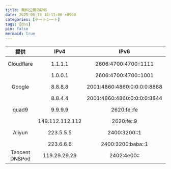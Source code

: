 ```yaml
---
title: 無料公開のDNS
date: 2025-06-18 18:11:00 +0900
categories: [チートシート]
tags: [dns]
pin: false
mermaid: true
---
```


|提供|IPv4|IPv6|DoT|DoH|
|:--:|:--:|:--:|:--:|:--:|
|Cloudflare|1.1.1.1|2606:4700:4700::1111|tls://one.one.one.one|<https://cloudflare-dns.com/dns-query>|
||1.0.0.1|2606:4700:4700::1001|||
|Google|8.8.8.8|2001:4860:4860:0:0:0:0:8888|tls://dns.google|<https://dns.google/dns-query>|
||8.8.4.4|2001:4860:4860:0:0:0:0:8844|||
|quad9|9.9.9.9|2620:fe::fe|tls://dns.quad9.net|<https://dns.quad9.net/dns-query>|
||149.112.112.112|2620:fe::9|||
|Aliyun|223.5.5.5|2400:3200::1|tls://dns.alidns.com|<https://dns.alidns.com/dns-query>|
||223.6.6.6|2400:3200:baba::1|||
|Tencent DNSPod|119.29.29.29|2402:4e00::|tls://dot.pub|<https://doh.pub/dns-query>|

